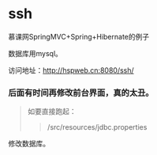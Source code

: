 # ssh
慕课网SpringMVC+Spring+Hibernate的例子

数据库用mysql。

访问地址：http://hspweb.cn:8080/ssh/

### 后面有时间再修改前台界面，真的太丑。
>如要直接跑起：
>>/src/resources/jdbc.properties

修改数据库。
